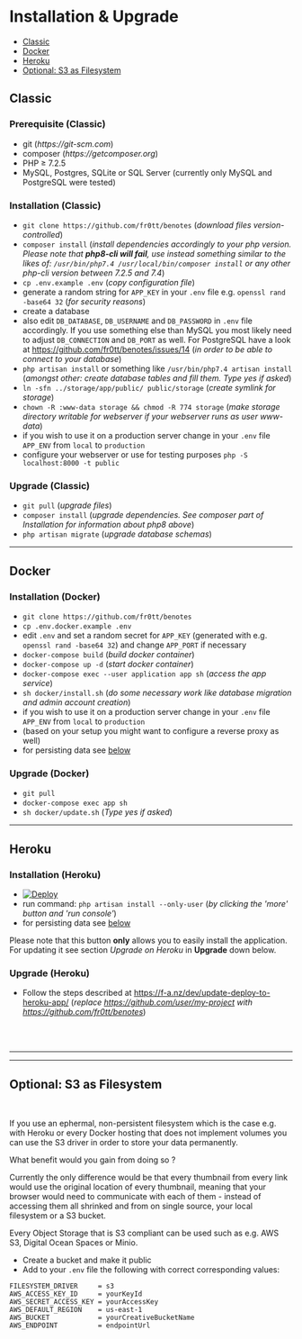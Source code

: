 # Installation & Upgrade

- [Classic](#classic)
- [Docker](#docker)
- [Heroku](#heroku)
- [Optional: S3 as Filesystem](#optional-s3-as-filesystem)

## Classic

### Prerequisite (Classic)

- git  (_https://git-scm.com_)
- composer  (_https://getcomposer.org_)
- PHP ≥ 7.2.5
- MySQL, Postgres, SQLite or SQL Server (currently only MySQL and PostgreSQL were tested)

### Installation (Classic)

- ```git clone https://github.com/fr0tt/benotes```
(_download files version-controlled_)
- ```composer install```
(_install dependencies accordingly to your php version.
<br> Please note that **php8-cli will fail**, use instead something similar to the likes of: ```/usr/bin/php7.4 /usr/local/bin/composer install``` or any other php-cli version between 7.2.5 and 7.4_)
- ```cp .env.example .env```
(_copy configuration file_)
- generate a random string for ```APP_KEY``` in your ```.env``` file e.g. ```openssl rand -base64 32```
(_for security reasons_)
- create a database
- also edit ```DB_DATABASE```, ```DB_USERNAME``` and ```DB_PASSWORD``` in ```.env``` file accordingly.
If you use something else than MySQL you most likely need to adjust ```DB_CONNECTION``` and ```DB_PORT``` as well.
For PostgreSQL have a look at https://github.com/fr0tt/benotes/issues/14
(_in order to be able to connect to your database_)
- ```php artisan install``` or something like ```/usr/bin/php7.4 artisan install```
(_amongst other: create database tables and fill them. Type yes if asked_)
- ```ln -sfn ../storage/app/public/ public/storage```
(_create symlink for storage_)
- ```chown -R :www-data storage && chmod -R 774 storage```
(_make storage directory writable for webserver if your webserver runs as user www-data_)
- if you wish to use it on a production server change in your ```.env``` file ```APP_ENV``` from ```local``` to ```production```
- configure your webserver or use for testing purposes ```php -S localhost:8000 -t public```

### Upgrade (Classic)

- ```git pull```
(*upgrade files*)
- ```composer install```
(*upgrade dependencies. See composer part of Installation for information about php8 above*)
- ```php artisan migrate```
(*upgrade database schemas*)

---

## Docker

### Installation (Docker)

- ```git clone https://github.com/fr0tt/benotes```
- ```cp .env.docker.example .env```
- edit ```.env``` and set a random secret for ```APP_KEY``` (generated with e.g. ```openssl rand -base64 32```)
and change ```APP_PORT``` if necessary
- ```docker-compose build```
(_build docker container_)
- ```docker-compose up -d```
(_start docker container_)
- ```docker-compose exec --user application app sh```
(_access the app service_)
- ```sh docker/install.sh```
(_do some necessary work like database migration and admin account creation_)
- if you wish to use it on a production server change in your ```.env``` file ```APP_ENV``` from ```local``` to ```production```
- (based on your setup you might want to configure a reverse proxy as well)
- for persisting data see [below](optional-s3-as-filesystem)


### Upgrade (Docker)

- ```git pull```
- ```docker-compose exec app sh```
- ```sh docker/update.sh```
(_Type yes if asked_)

---

## Heroku

### Installation (Heroku)

- [![Deploy](https://www.herokucdn.com/deploy/button.svg)](https://heroku.com/deploy?template=https://github.com/fr0tt/benotes)
- run command: ```php artisan install --only-user``` (_by clicking the 'more' button and 'run console'_)
- for persisting data see [below](optional-s3-as-filesystem)

Please note that this button **only** allows you to easily install the application. For updating it see section *Upgrade on Heroku* in **Upgrade** down below.

### Upgrade (Heroku)

- Follow the steps described at https://f-a.nz/dev/update-deploy-to-heroku-app/ (*replace https://github.com/user/my-project with https://github.com/fr0tt/benotes*)


<br>
<br>

---
---

## Optional: S3 as Filesystem

<br>

If you use an ephermal, non-persistent filesystem which is the case e.g. with Heroku or every Docker hosting that does not implement volumes you can use the S3 driver in order to store your data permanently.

What benefit would you gain from doing so ?

Currently the only difference would be that every thumbnail from every link would use the original location of every thumbnail, meaning that your browser would need to communicate with each of them - instead of accessing them all shrinked and from on single source, your local filesystem or a S3 bucket.

Every Object Storage that is S3 compliant can be used such as e.g. AWS S3, Digital Ocean Spaces or Minio.
- Create a bucket and make it public
- Add to your ```.env``` file the following with correct corresponding values:
```
FILESYSTEM_DRIVER     = s3
AWS_ACCESS_KEY_ID     = yourKeyId
AWS_SECRET_ACCESS_KEY = yourAccessKey
AWS_DEFAULT_REGION    = us-east-1
AWS_BUCKET            = yourCreativeBucketName
AWS_ENDPOINT          = endpointUrl
```